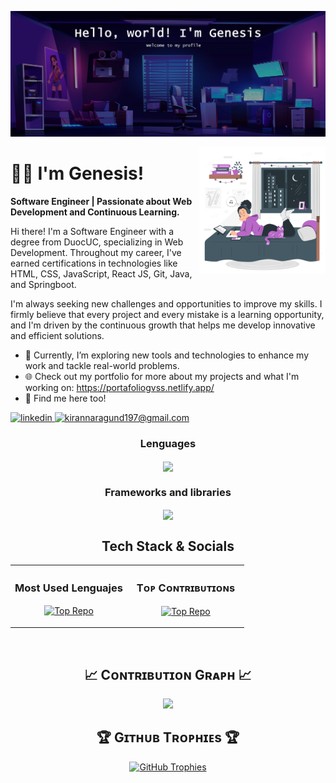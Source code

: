 ![Genesis Banner Image](https://github.com/GnesisVSS/GnesisVSS/blob/main/bedroom-banner.jpg)

<div>
  <img align="right" width="40%" src="https://github.com/GnesisVSS/GnesisVSS/blob/GnesisVSS-test/bedroom.svg">
</div>

# 👩‍💻 I'm Genesis! 
<strong> <p align="left">Software Engineer | Passionate about Web Development and Continuous Learning. </p> </strong>

Hi there! I'm a Software Engineer with a degree from DuocUC, specializing in Web Development. Throughout my career, I've earned certifications in technologies like HTML, CSS, JavaScript, React JS, Git, Java, and Springboot.

I'm always seeking new challenges and opportunities to improve my skills. I firmly believe that every project and every mistake is a learning opportunity, and I'm driven by the continuous growth that helps me develop innovative and efficient solutions.

- 🚀 Currently, I’m exploring new tools and technologies to enhance my work and tackle real-world problems.
- 🌐 Check out my portfolio for more about my projects and what I'm working on: https://portafoliogvss.netlify.app/
- 🤝 Find me here too! <div align="center">
 <a href="https://www.linkedin.com/in/genesis-saez/" target="_blank">
<img src="https://img.shields.io/badge/LinkedIn-0077B5?style=for-the-badge&logo=linkedin&logoColor=white" alt=linkedin />
</a>
<a href="mailto:gnesis.vss@gmail.com" target="_blank">
<img src="https://img.shields.io/badge/Gmail-D14836?style=for-the-badge&logo=gmail&logoColor=white" alt=kirannaragund197@gmail.com mail />
</a>
<br />
<h3 align="center"><strong>Lenguages</strong></h3>
<p align="center">
   <a href="https://github.com/GnesisVSS">
      <img align="center" src="https://skillicons.dev/icons?i=java,js,cs,py,ts,php"  />
   </a>
</p>
<h3 align="center"><strong>Frameworks and libraries</strong></h3>
<p align="center">
   <a href="https://github.com/GnesisVSS">
      <img align="center" src="https://skillicons.dev/icons?i=dotnet,react,spring,django,bootstrap"  />
   </a>
</p>
<h2 align="center"> Tech Stack & Socials </h2>

<table width="100%" align="center">
  <tr>
    <td width="50%">
     <h3 align="center"><strong>Most Used Lenguajes</strong></h3>
      <p align="center">
         <a href="https://github.com/Kiran1689">
           <img align="center" src="https://github-readme-stats.vercel.app/api/top-langs/?username=GnesisVSS&theme=nightowl&exclude_repo=portafolio_de_titulo&layout=compact" alt="Top Repo" />
       </a>
      </p>
    </td>
    <td width="50%">
      <h3 align="center"><strong>Tᴏᴘ Cᴏɴᴛʀɪʙᴜᴛɪᴏɴs</strong></h3>
      <p align="center">
        <a href="https://github.com/Kiran1689">
          <img align="center" src="https://github-contributor-stats.vercel.app/api?username=GnesisVSS&limit=3&theme=nightowl&show_owner=true&combine_all_yearly_contributions=true" alt="Top Repo" />
        </a>
      </p>
    </td>
    
  </tr>
</table>
<br />

<h2 align="center">📈 Cᴏɴᴛʀɪʙᴜᴛɪᴏɴ Gʀᴀᴘʜ 📈</h2>
<div align="center">
    <img src="https://github-readme-activity-graph.vercel.app/graph?username=GnesisVSS&bg_color=011627&color=79d3c3&line=c792ea&point=ffeb95&area=true&hide_border=false" border-radius="15">
</div>

<h2 align="center">🏆 Gɪᴛʜᴜʙ Tʀᴏᴘʜɪᴇs 🏆</h2>
<p align="center">
  <a href="https://github.com/GnesisVSS?tab=achievements">
    <img src="https://github-profile-trophy.vercel.app/?username=GnesisVSS&row=2&column=6&margin-w=20&margin-h=20" alt="GitHub Trophies">
  </a>
</p>
<br />

